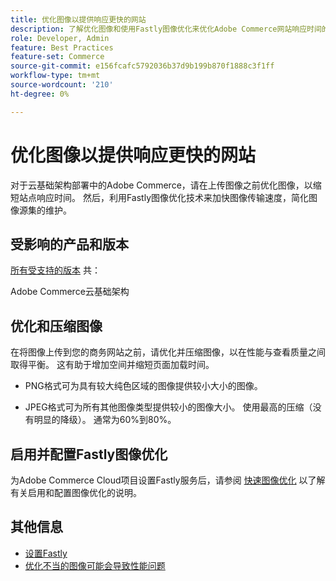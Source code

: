 ```yaml
---
title: 优化图像以提供响应更快的网站
description: 了解优化图像和使用Fastly图像优化来优化Adobe Commerce网站响应时间的步骤。
role: Developer, Admin
feature: Best Practices
feature-set: Commerce
source-git-commit: e156fcafc5792036b37d9b199b870f1888c3f1ff
workflow-type: tm+mt
source-wordcount: '210'
ht-degree: 0%

---
```



# 优化图像以提供响应更快的网站

对于云基础架构部署中的Adobe Commerce，请在上传图像之前优化图像，以缩短站点响应时间。 然后，利用Fastly图像优化技术来加快图像传输速度，简化图像源集的维护。

## 受影响的产品和版本

[所有受支持的版本](../../../release/versions.md) 共：

Adobe Commerce云基础架构


## 优化和压缩图像

在将图像上传到您的商务网站之前，请优化并压缩图像，以在性能与查看质量之间取得平衡。 这有助于增加空间并缩短页面加载时间。

- PNG格式可为具有较大纯色区域的图像提供较小大小的图像。

- JPEG格式可为所有其他图像类型提供较小的图像大小。 使用最高的压缩（没有明显的降级）。 通常为60%到80%。

## 启用并配置Fastly图像优化

为Adobe Commerce Cloud项目设置Fastly服务后，请参阅 [快速图像优化](https://devdocs.magento.com/cloud/cdn/fastly-image-optimization.html) 以了解有关启用和配置图像优化的说明。

## 其他信息

- [设置Fastly](https://devdocs.magento.com/cloud/cdn/configure-fastly.html)
- [优化不当的图像可能会导致性能问题](https://experienceleague.adobe.com/docs/commerce-knowledge-base/kb/troubleshooting/miscellaneous/file-storage-low-specific-page-loads-are-slow.html)
